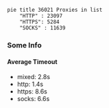 
```mermaid
pie title 36021 Proxies in list
    "HTTP" : 23097
    "HTTPS": 5284
    "SOCKS" : 11639
```

### Some Info
#### Average Timeout

- mixed: 2.8s
- http: 1.4s
- https: 8.6s
- socks: 6.6s